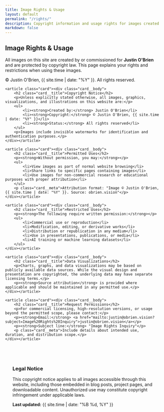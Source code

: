 ```yaml
---
title: Image Rights & Usage
layout: default
permalink: "/rights/"
description: Copyright information and usage rights for images created by Dr Justin O'Brien.
markdown: false
---
```


<div class="grid-cards max-3 rights-grid">
	<article class="card"><div class="card__body">
		<h1 class="card__title">Image Rights & Usage</h1>
		<p>All images on this site are created by or commissioned for <strong>Justin O'Brien</strong> and are protected by copyright law. This page explains your rights and restrictions when using these images.</p>
		<p class="card__meta">© Justin O'Brien, {{ site.time | date: "%Y" }}. All rights reserved.</p>
	</div></article>
	
	<article class="card"><div class="card__body">
		<h2 class="card__title">Copyright Notice</h2>
		<p>Unless explicitly stated otherwise, all images, graphics, visualizations, and illustrations on this website are:</p>
		<ul>
			<li><strong>Created by:</strong> Justin O'Brien</li>
			<li><strong>Copyright:</strong> © Justin O'Brien, {{ site.time | date: "%Y" }}</li>
			<li><strong>Status:</strong> All rights reserved</li>
		</ul>
		<p>Images include invisible watermarks for identification and authentication purposes.</p>
	</div></article>
	
	<article class="card"><div class="card__body">
		<h2 class="card__title">Permitted Uses</h2>
		<p><strong>Without permission, you may:</strong></p>
		<ul>
			<li>View images as part of normal website browsing</li>
			<li>Share links to specific pages containing images</li>
			<li>Use images for non-commercial research or educational purposes with proper attribution</li>
		</ul>
		<p class="card__meta">Attribution format: "Image © Justin O'Brien, {{ site.time | date: "%Y" }}. Source: obrien.vision"</p>
	</div></article>
	
	<article class="card"><div class="card__body">
		<h2 class="card__title">Restricted Uses</h2>
		<p><strong>The following require written permission:</strong></p>
		<ul>
			<li>Commercial use or reproduction</li>
			<li>Modification, editing, or derivative works</li>
			<li>Distribution or republication in any medium</li>
			<li>Use in presentations, publications, or media</li>
			<li>AI training or machine learning datasets</li>
		</ul>
	</div></article>
	
	<article class="card"><div class="card__body">
		<h2 class="card__title">Data Visualizations</h2>
		<p>Charts, graphs, and data visualizations may be based on publicly available data sources. While the visual design and presentation are copyrighted, the underlying data may have separate licensing terms.</p>
		<p><strong>Source attribution</strong> is provided where applicable and should be maintained in any permitted use.</p>
	</div></article>
	
	<article class="card"><div class="card__body">
		<h2 class="card__title">Request Permissions</h2>
		<p>For commercial licensing, high-resolution versions, or usage beyond the permitted scope, please contact:</p>
		<p><strong>Email:</strong> <a href="mailto:justin@obrien.vision?subject=Image%20Rights%20Inquiry">justin@obrien.vision</a></p>
		<p><strong>Subject line:</strong> "Image Rights Inquiry"</p>
		<p class="card__meta">Include details about intended use, duration, and distribution scope.</p>
	</div></article>
</div>

<div class="legal-notice" style="margin-top: 2rem; padding: 1.5rem; background: var(--surface); border: 1px solid var(--surface-border); border-radius: 8px; box-shadow: var(--surface-shadow);">
	<h3>Legal Notice</h3>
	<p>This copyright notice applies to all images accessible through this website, including those embedded in blog posts, project pages, and downloadable content. Unauthorized use may constitute copyright infringement under applicable laws.</p>
	<p><strong>Last updated:</strong> {{ site.time | date: "%B %d, %Y" }}</p>
</div>
